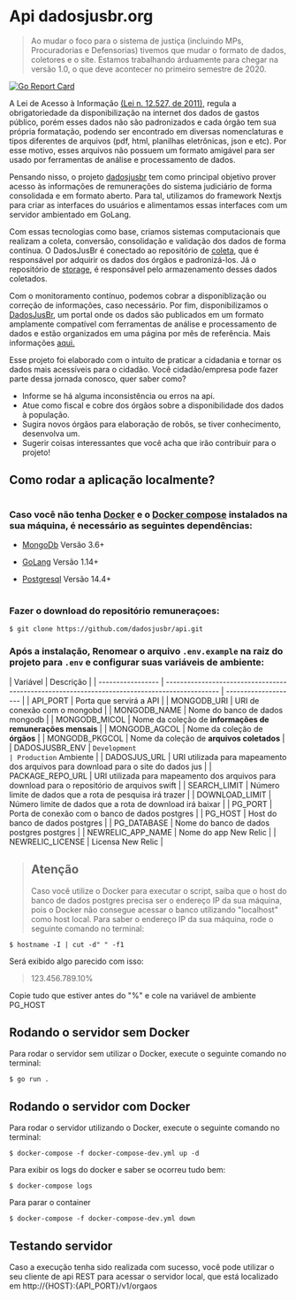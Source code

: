 # Api dadosjusbr.org

> Ao mudar o foco para o sistema de justiça (incluindo MPs, Procuradorias e Defensorias) tivemos que mudar o formato de dados, coletores e o site. Estamos trabalhando árduamente para chegar na versão 1.0, o que deve acontecer no primeiro semestre de 2020.

[![Go Report Card](https://goreportcard.com/badge/github.com/dadosjusbr/remuneracoes)](https://goreportcard.com/report/github.com/dadosjusbr/remuneracoes)

A Lei de Acesso à Informação [(Lei n. 12.527, de 2011)](http://www.planalto.gov.br/ccivil_03/_ato2011-2014/2011/lei/l12527.htm), regula a obrigatoriedade da disponibilização na internet dos dados de gastos público, porém esses dados não são padronizados e cada órgão tem sua própria formatação, podendo ser encontrado em diversas nomenclaturas e tipos diferentes de arquivos (pdf, html, planilhas eletrônicas, json e etc). Por esse motivo, esses arquivos não possuem um formato amigável para ser usado por ferramentas de análise e processamento de dados.

Pensando nisso, o projeto [dadosjusbr](https://github.com/dadosjusbr) tem como principal objetivo prover acesso às informações de remunerações do sistema judiciário de forma consolidada e em formato aberto. Para tal, utilizamos do framework Nextjs para criar as interfaces do usuários e alimentamos essas interfaces com um servidor ambientado em GoLang.

Com essas tecnologias como base, criamos sistemas computacionais que realizam a coleta, conversão, consolidação e validação dos dados de forma contínua. O DadosJusBr é conectado ao repositório de [coleta](https://github.com/dadosjusbr/coletores), que é responsável por adquirir os dados dos órgãos e padronizá-los. Já o repositório de [storage](https://github.com/dadosjusbr/storage), é responsável pelo armazenamento desses dados coletados.

Com o monitoramento contínuo, podemos cobrar a disponiblização ou correção de informações, caso necessário. Por fim, disponibilizamos o [DadosJusBr](https://dadosjusbr.org/), um portal onde os dados são publicados em um formato amplamente compatível com ferramentas de análise e processamento de dados e estão organizados em uma página por mês de referência. Mais informações [aqui.](https://dadosjusbr.org/#/sobre)

Esse projeto foi elaborado com o intuito de praticar a cidadania e tornar os dados mais acessíveis para o cidadão. Você cidadão/empresa pode fazer parte dessa jornada conosco, quer saber como?

- Informe se há alguma inconsistência ou erros na api.
- Atue como fiscal e cobre dos órgãos sobre a disponibilidade dos dados à população.
- Sugira novos órgãos para elaboração de robôs, se tiver conhecimento, desenvolva um.
- Sugerir coisas interessantes que você acha que irão contribuir para o projeto!

## Como rodar a aplicação localmente?

#

### Caso você não tenha [Docker](https://www.docker.com/get-started/) e o [Docker compose](https://docs.docker.com/compose/install/) instalados na sua máquina, é necessário as seguintes dependências:

- [MongoDb](https://docs.mongodb.com/guides/server/install/) Versão 3.6+

- [GoLang](https://golang.org/doc/install) Versão 1.14+

- [Postgresql](https://www.postgresql.org/download/) Versão 14.4+

#

### Fazer o download do repositório remuneraçoes:

```console
$ git clone https://github.com/dadosjusbr/api.git
```

### Após a instalação, Renomear o arquivo `.env.example` na raiz do projeto para `.env` e configurar suas variáveis de ambiente:

| Variável          | Descrição                                                                                     |
| ----------------- | --------------------------------------------------------------------------------------------- | -------------------- |
| API_PORT          | Porta que servirá a API                                                                       |
| MONGODB_URI       | URI de conexão com o mongobd                                                                  |
| MONGODB_NAME      | Nome do banco de dados mongodb                                                                |
| MONGODB_MICOL     | Nome da coleção de **informações de remunerações mensais**                                    |
| MONGODB_AGCOL     | Nome da coleção de **órgãos**                                                                 |
| MONGODB_PKGCOL    | Nome da coleção de **arquivos coletados**                                                     |
| DADOSJUSBR_ENV    | `Development                                                                                  | Production` Ambiente |
| DADOSJUS_URL      | URI utilizada para mapeamento dos arquivos para download para o site do dados jus             |
| PACKAGE_REPO_URL  | URI utilizada para mapeamento dos arquivos para download para o repositório de arquivos swift |
| SEARCH_LIMIT      | Número limite de dados que a rota de pesquisa irá trazer                                      |
| DOWNLOAD_LIMIT    | Número limite de dados que a rota de download irá baixar                                      |
| PG_PORT           | Porta de conexão com o banco de dados postgres                                                |
| PG_HOST           | Host do banco de dados postgres                                                               |
| PG_DATABASE       | Nome do banco de dados postgres postgres                                                      |
| NEWRELIC_APP_NAME | Nome do app New Relic                                                                         |
| NEWRELIC_LICENSE  | Licensa New Relic                                                                             |

> ## Atenção
>
> Caso você utilize o Docker para executar o script, saiba que o host do banco de dados postgres precisa ser o endereço IP da sua máquina, pois o Docker não consegue acessar o banco utilizando "localhost" como host local.
> Para saber o endereço IP da sua máquina, rode o seguinte comando no terminal:

```console
$ hostname -I | cut -d" " -f1
```

Será exibido algo parecido com isso:

> 123.456.789.10%

Copie tudo que estiver antes do "%" e cole na variável de ambiente PG_HOST

## Rodando o servidor sem Docker

Para rodar o servidor sem utilizar o Docker, execute o seguinte comando no terminal:

```console
$ go run .
```

## Rodando o servidor com Docker

Para rodar o servidor utilizando o Docker, execute o seguinte comando no terminal:

```console
$ docker-compose -f docker-compose-dev.yml up -d
```

Para exibir os logs do docker e saber se ocorreu tudo bem:

```console
$ docker-compose logs
```

Para parar o container

```console
$ docker-compose -f docker-compose-dev.yml down
```

## Testando servidor

Caso a execução tenha sido realizada com sucesso, você pode utilizar o seu cliente de api REST para acessar o servidor local, que está localizado em http://{HOST}:{API_PORT}/v1/orgaos

